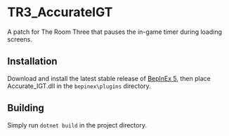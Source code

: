 # TR3_AccurateIGT
A patch for The Room Three that pauses the in-game timer during loading screens.

## Installation
Download and install the latest stable release of [BepInEx 5](https://github.com/BepInEx/BepInEx/releases/latest), then place Accurate_IGT.dll in the `bepinex\plugins` directory.

## Building  
Simply run `dotnet build` in the project directory.
